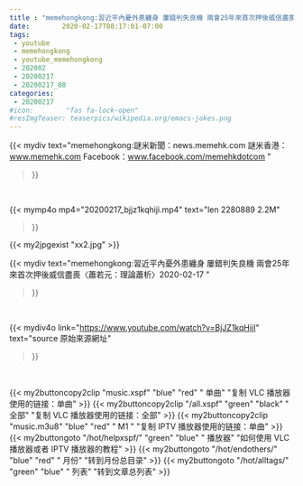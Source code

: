 ```yaml
---
title : "memehongkong:習近平內憂外患纏身 屢錯判失良機 兩會25年來首次押後威信盡喪〈蕭若元：理論蕭析〉2020-02-17 "
date:        2020-02-17T08:17:01-07:00
tags:
 - youtube
 - memehongkong
 - youtube_memehongkong
 - 202002
 - 20200217
 - 20200217_08
categories:
 - 20200217
#icon:        "fas fa-lock-open"
#resImgTeaser: teaserpics/wikipedia.org/emacs-jokes.png
---
```


{{< mydiv text="memehongkong:謎米新聞：news.memehk.com 謎米香港： www.memehk.com Facebook：www.facebook.com/memehkdotcom "
>}}
<br>


{{< mymp4o mp4="20200217_bjjz1kqhiji.mp4"
text="len 2280889    2.2M"
>}}

{{< my2jpgexist "xx2.jpg" >}}<br>



{{< mydiv text="memehongkong:習近平內憂外患纏身 屢錯判失良機 兩會25年來首次押後威信盡喪〈蕭若元：理論蕭析〉2020-02-17 "
>}}
<br>

{{< mydiv4o link="https://www.youtube.com/watch?v=BjJZ1kqHijI"
text="source 原始來源網址"
>}}


<br>



{{< my2buttoncopy2clip "music.xspf"        "blue"   "red"    " 单曲"  "复制 VLC 播放器使用的链接：单曲" >}} {{< my2buttoncopy2clip "/all.xspf"         "green"  "black"  " 全部"  "复制 VLC 播放器使用的链接：全部" >}} {{< my2buttoncopy2clip "music.m3u8"        "blue"   "red"    " M1 "    "复制 IPTV 播放器使用的链接：单曲" >}} {{< my2buttongoto      "/hot/helpxspf/"    "green"  "blue"   " 播放器" "如何使用 VLC 播放器或者 IPTV 播放器的教程" >}} {{< my2buttongoto      "/hot/endothers/"   "blue"   "red"    " 月份"   "转到月份总目录" >}} {{< my2buttongoto      "/hot/alltags/"     "green"  "blue"   " 列表"   "转到文章总列表" >}} 
